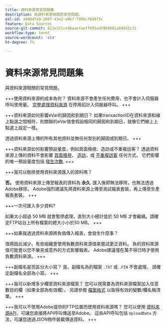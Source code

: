 ```yaml
---
title: 資料來源常見問題集
description: 與資料來源相關的常見問題。
exl-id: a948dfe9-289f-43e2-a9e7-7990cf609f5c
feature: Data Sources
source-git-commit: 811e321ce96aaefaeff691ed5969981a048d2c31
workflow-type: tm+mt
source-wordcount: '414'
ht-degree: 7%

---
```


# 資料來源常見問題集

與資料來源相關的常見問題。

+++使用資料來源的成本為何？
資料來源不會產生任何費用，也不會計入伺服器呼叫使用量。 [完整處理資料來源](full-processing-eol.md) 在停用前計入伺服器呼叫。
+++

+++資料來源如何影響eVar的歸因和到期日？
如果transactionID在資料來源和線上點選之間相符，則關聯的eVar值會假設相同的歸因和到期日，就像它們線上上點選上設定一樣。

透過資料來源上傳的所有其他資料並無任何型別的歸因或到期日。
+++

+++資料來源如何影響預設量度，例如頁面檢視、造訪或不重複訪客？
透過資料來源上傳的資料不會影響 [頁面檢視](/help/components/metrics/page-views.md)， [造訪](/help/components/metrics/visits.md)，或 [不重複訪客](/help/components/metrics/unique-visitors.md) 任何方式。 它們影響的唯一預設量度包括 [發生次數](/help/components/metrics/occurrences.md).
+++

+++我可以刪除使用資料來源匯入的資料嗎？

**否。** 使用資料來源上傳至報表的資料為 **永久**. 匯入後即無法移除，也無法透過Adobe移除。 Adobe強烈建議先將資料來源上傳至測試報表套裝，再上傳至生產報表套裝。
+++

+++一次可匯入多少資料?

如果大小超過 50 MB 就會暫停處理，直到大小總計低於 50 MB 才會繼續。請確定FTP站台上所有檔案的總大小小於50 MB。
+++

+++如果我透過資料來源將負值傳入報表，會發生什麼事？

值將因此減少。有些組織會使用負數資料來源值來嘗試更正資料。 負的資料來源值可能會以您不樂見或意外的方式影響報表。 Adobe建議僅在萬不得已時才使用負數資料來源。
+++

+++副檔名是否區分大小寫？
是。副檔名為的檔案 `.TXT` 或 `.FIN` 不會處理。 請確定副檔名全部為小寫。
+++

+++我可以新增多少欄至資料來源檔案？
您可以視需要為資料來源檔案加入任意數目的欄（如果全部為有效欄）。 另請參閱 [檔案格式](file-format.md) 以取得有效的變數/欄名稱清單。
+++

+++我可以不使用Adobe提供的FTP位置而使用資料來源嗎？
您可以使用 [資料來源API](https://developer.adobe.com/analytics-apis/docs/1.4/guides/data-sources/)，可讓您直接將API呼叫傳送至Adobe。 這些API呼叫包括 `UploadData` 方法，可讓您透過JSON物件裝載傳送資料。
+++
